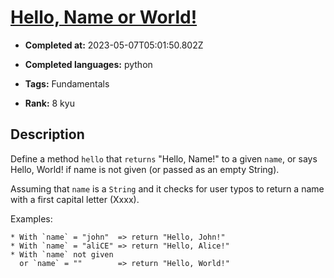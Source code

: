 # [Hello, Name or World!](https://www.codewars.com/kata/57e3f79c9cb119374600046b)

- **Completed at:** 2023-05-07T05:01:50.802Z

- **Completed languages:** python

- **Tags:** Fundamentals

- **Rank:** 8 kyu

## Description

Define a method ```hello``` that ```returns``` "Hello, Name!" to a given ```name```, or says Hello, World! if name is not given (or passed as an empty String).

Assuming that ```name``` is a ```String``` and it checks for user typos to return a name with a first capital letter (Xxxx).

Examples:
```
* With `name` = "john"  => return "Hello, John!"
* With `name` = "aliCE" => return "Hello, Alice!"
* With `name` not given 
  or `name` = ""        => return "Hello, World!"
```